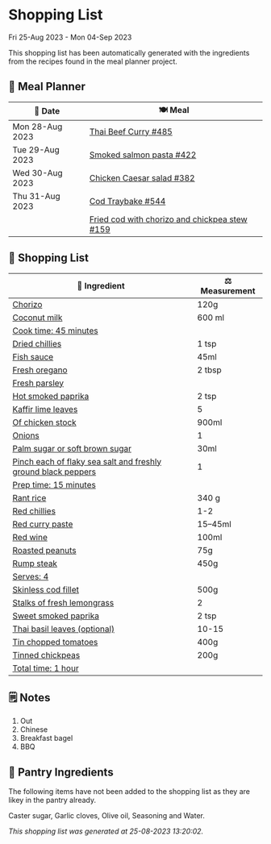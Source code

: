 # Shopping List

Fri 25-Aug 2023 - Mon 04-Sep 2023

This shopping list has been automatically generated with the ingredients from the recipes found in the meal planner project.

## 📅 Meal Planner

|📅 Date| 🍽️ Meal|
|----|----|
|Mon 28-Aug 2023|[Thai Beef Curry #485](https://github.com/jcallaghan/The-Cookbook/issues/485)|
|Tue 29-Aug 2023|[Smoked salmon pasta #422](https://github.com/jcallaghan/The-Cookbook/issues/422)|
|Wed 30-Aug 2023|[Chicken Caesar salad #382](https://github.com/jcallaghan/The-Cookbook/issues/382)|
|Thu 31-Aug 2023|[Cod Traybake #544](https://github.com/jcallaghan/The-Cookbook/issues/544)|
||[Fried cod with chorizo and chickpea stew #159](https://github.com/jcallaghan/The-Cookbook/issues/159)|

## 🛒 Shopping List

| 🍌 Ingredient| ⚖️ Measurement|
|----------|-----------|
|[Chorizo](https://www.sainsburys.co.uk/gol-ui/SearchResults/Chorizo)|120g|
|[Coconut milk](https://www.sainsburys.co.uk/gol-ui/SearchResults/Coconut%20milk)|600 ml|
|[Cook time: 45 minutes](https://www.sainsburys.co.uk/gol-ui/SearchResults/Cook%20time:%2045%20minutes)||
|[Dried chillies](https://www.sainsburys.co.uk/gol-ui/SearchResults/Dried%20chillies)|1 tsp|
|[Fish sauce](https://www.sainsburys.co.uk/gol-ui/SearchResults/Fish%20sauce)|45ml|
|[Fresh oregano](https://www.sainsburys.co.uk/gol-ui/SearchResults/Fresh%20oregano)|2 tbsp|
|[Fresh parsley](https://www.sainsburys.co.uk/gol-ui/SearchResults/Fresh%20parsley)||
|[Hot smoked paprika](https://www.sainsburys.co.uk/gol-ui/SearchResults/Hot%20smoked%20paprika)|2 tsp|
|[Kaffir lime leaves](https://www.sainsburys.co.uk/gol-ui/SearchResults/Kaffir%20lime%20leaves)|5|
|[Of chicken stock](https://www.sainsburys.co.uk/gol-ui/SearchResults/Of%20chicken%20stock)|900ml|
|[Onions](https://www.sainsburys.co.uk/gol-ui/SearchResults/Onions)|1|
|[Palm sugar or soft brown sugar](https://www.sainsburys.co.uk/gol-ui/SearchResults/Palm%20sugar%20or%20soft%20brown%20sugar)|30ml|
|[Pinch each of flaky sea salt and freshly ground black peppers](https://www.sainsburys.co.uk/gol-ui/SearchResults/Pinch%20each%20of%20flaky%20sea%20salt%20and%20freshly%20ground%20black%20peppers)|1|
|[Prep time: 15 minutes](https://www.sainsburys.co.uk/gol-ui/SearchResults/Prep%20time:%2015%20minutes)||
|[Rant rice](https://www.sainsburys.co.uk/gol-ui/SearchResults/Rant%20rice)|340 g|
|[Red chillies](https://www.sainsburys.co.uk/gol-ui/SearchResults/Red%20chillies)|1-2|
|[Red curry paste](https://www.sainsburys.co.uk/gol-ui/SearchResults/Red%20curry%20paste)|15–45ml|
|[Red wine](https://www.sainsburys.co.uk/gol-ui/SearchResults/Red%20wine)|100ml|
|[Roasted peanuts](https://www.sainsburys.co.uk/gol-ui/SearchResults/Roasted%20peanuts)|75g|
|[Rump steak](https://www.sainsburys.co.uk/gol-ui/SearchResults/Rump%20steak)|450g|
|[Serves: 4](https://www.sainsburys.co.uk/gol-ui/SearchResults/Serves:%204)||
|[Skinless cod fillet](https://www.sainsburys.co.uk/gol-ui/SearchResults/Skinless%20cod%20fillet)|500g|
|[Stalks of fresh lemongrass](https://www.sainsburys.co.uk/gol-ui/SearchResults/Stalks%20of%20fresh%20lemongrass)|2|
|[Sweet smoked paprika](https://www.sainsburys.co.uk/gol-ui/SearchResults/Sweet%20smoked%20paprika)|2 tsp|
|[Thai basil leaves (optional)](https://www.sainsburys.co.uk/gol-ui/SearchResults/Thai%20basil%20leaves%20(optional))|10-15|
|[Tin chopped tomatoes](https://www.sainsburys.co.uk/gol-ui/SearchResults/Tin%20chopped%20tomatoes)|400g|
|[Tinned chickpeas](https://www.sainsburys.co.uk/gol-ui/SearchResults/Tinned%20chickpeas)|200g|
|[Total time: 1 hour](https://www.sainsburys.co.uk/gol-ui/SearchResults/Total%20time:%201%20hour)||

## 🗒️ Notes

1. Out
1. Chinese 
1. Breakfast bagel
1. BBQ

## 🏪 Pantry Ingredients

The following items have not been added to the shopping list as they are likey in the pantry already.

Caster sugar, Garlic cloves, Olive oil, Seasoning and Water.


_This shopping list was generated at 25-08-2023 13:20:02._